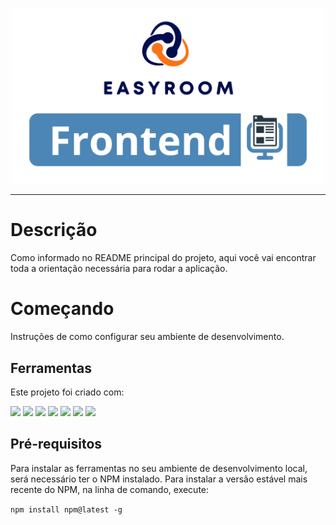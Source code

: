 <p align="center" ><img src=".././img/frontend.png" width="500px" /></p>

---

# Descrição

Como informado no README principal do projeto, aqui você vai encontrar toda a orientação necessária para rodar a aplicação.

# Começando

Instruções de como configurar seu ambiente de desenvolvimento.

## Ferramentas

Este projeto foi criado com:

<p>
<img src="https://img.shields.io/badge/VSCode-0078D4?style=for-the-badge&logo=visual%20studio%20code&logoColor=white" />
<img src="https://img.shields.io/badge/Ubuntu-E95420?style=for-the-badge&logo=ubuntu&logoColor=white" />
<img src="https://img.shields.io/badge/React-20232A?style=for-the-badge&logo=react&logoColor=61DAFB" />
<img src="https://img.shields.io/badge/Vite-B73BFE?style=for-the-badge&logo=vite&logoColor=FFD62E" />
<img src="https://img.shields.io/badge/TypeScript-007ACC?style=for-the-badge&logo=typescript&logoColor=white" />
<img src="https://img.shields.io/badge/Tailwind_CSS-38B2AC?style=for-the-badge&logo=tailwind-css&logoColor=white" />
<img src="https://img.shields.io/badge/storybook-FF4785?style=for-the-badge&logo=storybook&logoColor=white" />
</p>

## Pré-requisitos

Para instalar as ferramentas no seu ambiente de desenvolvimento local, será necessário ter o NPM instalado. Para instalar a versão estável mais recente do NPM, na linha de comando, execute:

```npm install npm@latest -g```


